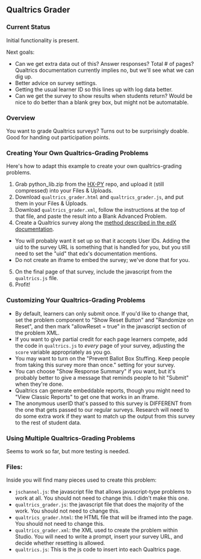 ## Qualtrics Grader ###

### Current Status ####

Initial functionality is present.

Next goals:
* Can we get extra data out of this? Answer responses? Total # of pages? Qualtrics documentation currently implies no, but we'll see what we can dig up.
* Better advice on survey settings.
* Getting the usual learner ID so this lines up with log data better.
* Can we get the survey to show results when students return? Would be nice to do better than a blank grey box, but might not be automatable.

### Overview ####
You want to grade Qualtrics surveys? Turns out to be surprisingly doable. Good for handing out participation points.

### Creating Your Own Qualtrics-Grading Problems ####

Here's how to adapt this example to create your own qualtrics-grading problems.

1. Grab python_lib.zip from the [HX-PY](https://github.com/Colin-Fredericks/hx-py) repo, and upload it (still compressed) into your Files & Uploads.
2. Download `qualtrics_grader.html` and `qualtrics_grader.js`, and put them in your Files & Uploads.
3. Download `qualtrics_grader.xml`, follow the instructions at the top of that file, and paste the result into a Blank Advanced Problem.
4. Create a Qualtrics survey along the [method described in the edX documentation](https://edx.readthedocs.io/projects/edx-partner-course-staff/en/latest/exercises_tools/qualtrics.html).
  * You will probably want it set up so that it accepts User IDs. Adding the uid to the survey URL is something that is handled for you, but you still need to set the "uid" that edx's documentation mentions.
  * Do not create an iframe to embed the survey; we've done that for you.
5. On the final page of that survey, include the javascript from the `qualtrics.js` file.
6. Profit!

### Customizing Your Qualtrics-Grading Problems ####

* By default, learners can only submit once. If you'd like to change that, set the problem component to "Show Reset Button" and "Randomize on Reset", and then mark "allowReset = true" in the javascript section of the problem XML.
* If you want to give partial credit for each page learners compete, add the code in `qualtrics.js` to *every* page of your survey, adjusting the `score` variable appropriately as you go.
* You may want to turn on the "Prevent Ballot Box Stuffing. Keep people from taking this survey more than once." setting for your survey.
* You can choose "Show Response Summary" if you want, but it's probably better to give a message that reminds people to hit "Submit" when they're done.
* Qualtrics can generate embeddable reports, though you might need to "View Classic Reports" to get one that works in an iframe.
* The anonymous userID that's passed to this survey is DIFFERENT from the one that gets passed to our regular surveys. Research will need to do some extra work if they want to match up the output from this survey to the rest of student data.

### Using Multiple Qualtrics-Grading Problems #####

Seems to work so far, but more testing is needed.

### Files: ####

Inside you will find many pieces used to create this problem:

- `jschannel.js`: the javascript file that allows javascript-type problems to work at all. You should not need to change this. I didn't make this one.
- `qualtrics_grader.js`: the javascript file that does the majority of the work. You should not need to change this.
- `qualtrics_grader.html`: the HTML file that will be iframed into the page. You should not need to change this.
- `qualtrics_grader.xml`: the XML used to create the problem within Studio. You will need to write a prompt, insert your survey URL, and decide whether resetting is allowed.
- `qualtrics.js`: This is the js code to insert into each Qualtrics page.
